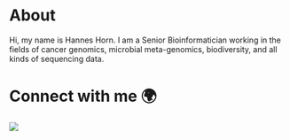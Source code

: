 # About 

Hi, my name is Hannes Horn. I am a Senior Bioinformatician working in the fields of cancer genomics, microbial meta-genomics, biodiversity, and all kinds of sequencing data. 

# Connect with me :earth_africa:
<p align=”center”>
<a href=””>
<img src=”https://img.shields.io/badge/LinkedIn-blue?style=flat&logo=linkedin&labelColor=blue">
</a>
</p>
